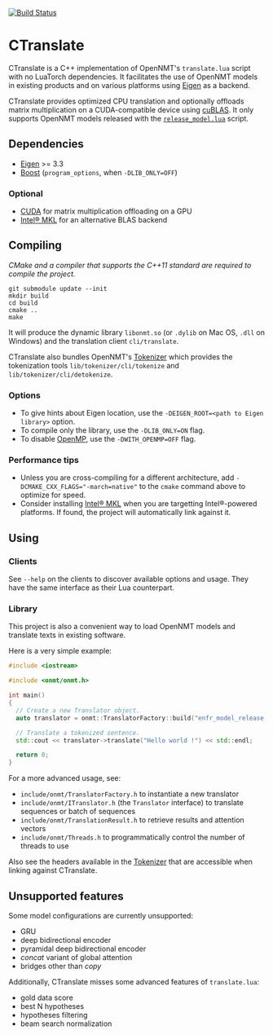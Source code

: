 [![Build Status](https://api.travis-ci.org/OpenNMT/CTranslate.svg?branch=master)](https://travis-ci.org/OpenNMT/CTranslate)

# CTranslate

CTranslate is a C++ implementation of OpenNMT's `translate.lua` script with no LuaTorch dependencies. It facilitates the use of OpenNMT models in existing products and on various platforms using [Eigen](http://eigen.tuxfamily.org) as a backend.

CTranslate provides optimized CPU translation and optionally offloads matrix multiplication on a CUDA-compatible device using [cuBLAS](http://docs.nvidia.com/cuda/cublas/). It only supports OpenNMT models released with the [`release_model.lua`](https://github.com/OpenNMT/OpenNMT/tree/master/tools#release-model) script.

## Dependencies

* [Eigen](http://eigen.tuxfamily.org/index.php?title=Main_Page) >= 3.3
* [Boost](http://www.boost.org/) (`program_options`, when `-DLIB_ONLY=OFF`)

### Optional

* [CUDA](https://developer.nvidia.com/cuda-toolkit) for matrix multiplication offloading on a GPU
* [Intel® MKL](https://software.intel.com/en-us/intel-mkl) for an alternative BLAS backend

## Compiling

*CMake and a compiler that supports the C++11 standard are required to compile the project.*

```
git submodule update --init
mkdir build
cd build
cmake ..
make
```

It will produce the dynamic library `libonmt.so` (or `.dylib` on Mac OS, `.dll` on Windows) and the translation client `cli/translate`.

CTranslate also bundles OpenNMT's [Tokenizer](https://github.com/OpenNMT/Tokenizer) which provides the tokenization tools `lib/tokenizer/cli/tokenize` and `lib/tokenizer/cli/detokenize`.

### Options

* To give hints about Eigen location, use the `-DEIGEN_ROOT=<path to Eigen library>` option.
* To compile only the library, use the `-DLIB_ONLY=ON` flag.
* To disable [OpenMP](http://www.openmp.org), use the `-DWITH_OPENMP=OFF` flag.

### Performance tips

* Unless you are cross-compiling for a different architecture, add `-DCMAKE_CXX_FLAGS="-march=native"` to the `cmake` command above to optimize for speed.
* Consider installing [Intel® MKL](https://software.intel.com/en-us/intel-mkl) when you are targetting Intel®-powered platforms. If found, the project will automatically link against it.

## Using

### Clients

See `--help` on the clients to discover available options and usage. They have the same interface as their Lua counterpart.

### Library

This project is also a convenient way to load OpenNMT models and translate texts in existing software.

Here is a very simple example:

```cpp
#include <iostream>

#include <onmt/onmt.h>

int main()
{
  // Create a new Translator object.
  auto translator = onmt::TranslatorFactory::build("enfr_model_release.t7");

  // Translate a tokenized sentence.
  std::cout << translator->translate("Hello world !") << std::endl;

  return 0;
}

```

For a more advanced usage, see:

* `include/onmt/TranslatorFactory.h` to instantiate a new translator
* `include/onmt/ITranslator.h` (the `Translator` interface) to translate sequences or batch of sequences
* `include/onmt/TranslationResult.h` to retrieve results and attention vectors
* `include/onmt/Threads.h` to programmatically control the number of threads to use

Also see the headers available in the [Tokenizer](https://github.com/OpenNMT/Tokenizer) that are accessible when linking against CTranslate.

## Unsupported features

Some model configurations are currently unsupported:

* GRU
* deep bidirectional encoder
* pyramidal deep bidirectional encoder
* *concat* variant of global attention
* bridges other than *copy*

Additionally, CTranslate misses some advanced features of `translate.lua`:

* gold data score
* best N hypotheses
* hypotheses filtering
* beam search normalization
